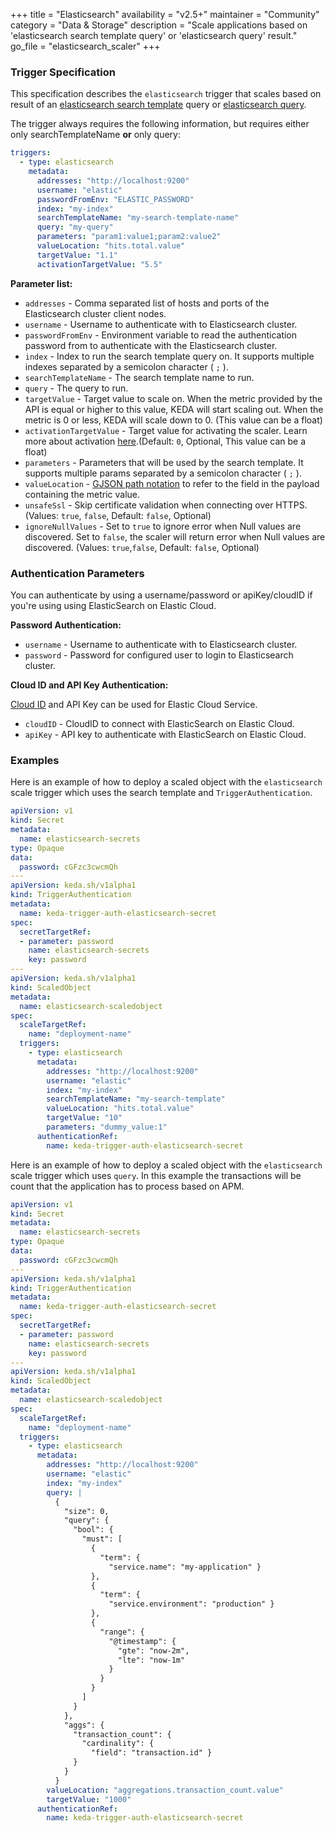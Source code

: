 +++
title = "Elasticsearch"
availability = "v2.5+"
maintainer = "Community"
category = "Data & Storage"
description = "Scale applications based on 'elasticsearch search template query' or 'elasticsearch query' result."
go_file = "elasticsearch_scaler"
+++

### Trigger Specification

This specification describes the `elasticsearch` trigger that scales based on result of an [elasticsearch search template](https://www.elastic.co/guide/en/elasticsearch/reference/current/search-template.html) query or [elasticsearch query](https://www.elastic.co/guide/en/elasticsearch/reference/current/query-dsl.html).

The trigger always requires the following information, but requires either only searchTemplateName **or** only query:

```yaml
triggers:
  - type: elasticsearch
    metadata:
      addresses: "http://localhost:9200"
      username: "elastic"
      passwordFromEnv: "ELASTIC_PASSWORD"
      index: "my-index"
      searchTemplateName: "my-search-template-name"
      query: "my-query"
      parameters: "param1:value1;param2:value2"
      valueLocation: "hits.total.value"
      targetValue: "1.1"
      activationTargetValue: "5.5"
```

**Parameter list:**

- `addresses` - Comma separated list of hosts and ports of the Elasticsearch cluster client nodes.
- `username` - Username to authenticate with to Elasticsearch cluster.
- `passwordFromEnv` - Environment variable to read the authentication password from to authenticate with the Elasticsearch cluster.
- `index` - Index to run the search template query on. It supports multiple indexes separated by a semicolon character ( `;` ).
- `searchTemplateName` - The search template name to run.
- `query` - The query to run.
- `targetValue` - Target value to scale on. When the metric provided by the API is equal or higher to this value, KEDA will start scaling out. When the metric is 0 or less, KEDA will scale down to 0. (This value can be a float)
- `activationTargetValue` - Target value for activating the scaler. Learn more about activation [here](./../concepts/scaling-deployments.md#activating-and-scaling-thresholds).(Default: `0`, Optional, This value can be a float)
- `parameters` - Parameters that will be used by the search template. It supports multiple params separated by a semicolon character ( `;` ).
- `valueLocation` - [GJSON path notation](https://github.com/tidwall/gjson#path-syntax) to refer to the field in the payload containing the metric value.
- `unsafeSsl` - Skip certificate validation when connecting over HTTPS. (Values: `true`, `false`, Default: `false`, Optional)
- `ignoreNullValues` - Set to `true` to ignore error when Null values are discovered. Set to `false`, the scaler will return error when Null values are discovered. (Values: `true`,`false`, Default: `false`, Optional)

### Authentication Parameters

You can authenticate by using a username/password or apiKey/cloudID if you're using using ElasticSearch on Elastic Cloud.

**Password Authentication:**

- `username` - Username to authenticate with to Elasticsearch cluster.
- `password` - Password for configured user to login to Elasticsearch cluster.

**Cloud ID and API Key Authentication:**

[Cloud ID](https://www.elastic.co/guide/en/cloud/current/ec-cloud-id.html) and API Key can be used for Elastic Cloud Service.

- `cloudID` - CloudID to connect with ElasticSearch on Elastic Cloud.
- `apiKey` - API key to authenticate with ElasticSearch on Elastic Cloud.

### Examples

Here is an example of how to deploy a scaled object with the `elasticsearch` scale trigger which uses the search template and `TriggerAuthentication`.

```yaml
apiVersion: v1
kind: Secret
metadata:
  name: elasticsearch-secrets
type: Opaque
data:
  password: cGFzc3cwcmQh
---
apiVersion: keda.sh/v1alpha1
kind: TriggerAuthentication
metadata:
  name: keda-trigger-auth-elasticsearch-secret
spec:
  secretTargetRef:
  - parameter: password
    name: elasticsearch-secrets
    key: password
---
apiVersion: keda.sh/v1alpha1
kind: ScaledObject
metadata:
  name: elasticsearch-scaledobject
spec:
  scaleTargetRef:
    name: "deployment-name"
  triggers:
    - type: elasticsearch
      metadata:
        addresses: "http://localhost:9200"
        username: "elastic"
        index: "my-index"
        searchTemplateName: "my-search-template"
        valueLocation: "hits.total.value"
        targetValue: "10"
        parameters: "dummy_value:1"
      authenticationRef:
        name: keda-trigger-auth-elasticsearch-secret
```
Here is an example of how to deploy a scaled object with the `elasticsearch` scale trigger which uses `query`. In this example the transactions will be count that the application has to process based on APM.

```yaml
apiVersion: v1
kind: Secret
metadata:
  name: elasticsearch-secrets
type: Opaque
data:
  password: cGFzc3cwcmQh
---
apiVersion: keda.sh/v1alpha1
kind: TriggerAuthentication
metadata:
  name: keda-trigger-auth-elasticsearch-secret
spec:
  secretTargetRef:
  - parameter: password
    name: elasticsearch-secrets
    key: password
---
apiVersion: keda.sh/v1alpha1
kind: ScaledObject
metadata:
  name: elasticsearch-scaledobject
spec:
  scaleTargetRef:
    name: "deployment-name"
  triggers:
    - type: elasticsearch
      metadata:
        addresses: "http://localhost:9200"
        username: "elastic"
        index: "my-index"
        query: |
          {
            "size": 0,
            "query": {
              "bool": {
                "must": [
                  {
                    "term": {
                      "service.name": "my-application" }
                  },
                  {
                    "term": {
                      "service.environment": "production" }
                  },
                  {
                    "range": {
                      "@timestamp": {
                        "gte": "now-2m",
                        "lte": "now-1m"
                      }
                    }
                  }
                ]
              }
            },
            "aggs": {
              "transaction_count": {
                "cardinality": {
                  "field": "transaction.id" }
              }
            }
          }
        valueLocation: "aggregations.transaction_count.value"
        targetValue: "1000"
      authenticationRef:
        name: keda-trigger-auth-elasticsearch-secret
```
